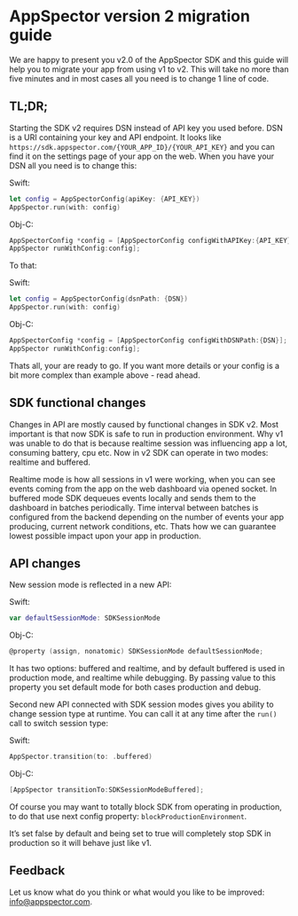 # AppSpector version 2 migration guide

We are happy to present you v2.0 of the AppSpector SDK and this guide will help you to migrate your app from using v1 to v2. This will take no more than five minutes and in most cases all you need is to change 1 line of code.


## TL;DR;
Starting the SDK v2 requires DSN instead of API key you used before. DSN is a URI containing your key and API endpoint. It looks like `https://sdk.appspector.com/{YOUR_APP_ID}/{YOUR_API_KEY}` and you can find it on the settings page of your app on the web.
When you have your DSN all you need is to change this:

Swift:
```swift
let config = AppSpectorConfig(apiKey: {API_KEY})
AppSpector.run(with: config)
```

Obj-C:
```objective-c
AppSpectorConfig *config = [AppSpectorConfig configWithAPIKey:{API_KEY}];
AppSpector runWithConfig:config];
```

To that:

Swift:
```swift
let config = AppSpectorConfig(dsnPath: {DSN})
AppSpector.run(with: config)
```

Obj-C:
```objective-c
AppSpectorConfig *config = [AppSpectorConfig configWithDSNPath:{DSN}];
AppSpector runWithConfig:config];
```

Thats all, your are ready to go.
If you want more details or your config is a bit more complex than example above - read ahead.


## SDK functional changes
Changes in API are mostly caused by functional changes in SDK v2. Most important is that now SDK is safe to run in production environment.
Why v1 was unable to do that is because realtime session was influencing app a lot, consuming battery, cpu etc. Now in v2 SDK can operate in two modes: realtime and buffered.

Realtime mode is how all sessions in v1 were working, when you can see events coming from the app on the web dashboard via opened socket. In buffered mode SDK dequeues events locally and sends them to the dashboard in batches periodically. Time interval between batches is configured from the backend depending on the number of events your app producing, current network conditions, etc. Thats how we can guarantee lowest possible impact upon your app in production.

## API changes
New session mode is reflected in a new API:

Swift:
```swift
var defaultSessionMode: SDKSessionMode
```

Obj-C:
```objective-c
@property (assign, nonatomic) SDKSessionMode defaultSessionMode;
```

It has two options: buffered and realtime, and by default buffered is used in production mode, and realtime while debugging.
By passing value to this property you set default mode for both cases production and debug.

Second new API connected with SDK session modes gives you ability to change session type at runtime.
You can call it at any time after the `run()` call to switch session type:

Swift:
```swift
AppSpector.transition(to: .buffered)
```

Obj-C:
```objective-c
[AppSpector transitionTo:SDKSessionModeBuffered];
```

Of course you may want to totally block SDK from operating in production, to do that use next config property:
`blockProductionEnvironment`.

It’s set false by default and being set to true will completely stop SDK in production so it will behave just like v1.

## Feedback
Let us know what do you think or what would you like to be improved: [info@appspector.com](mailto:info@appspector.com).
